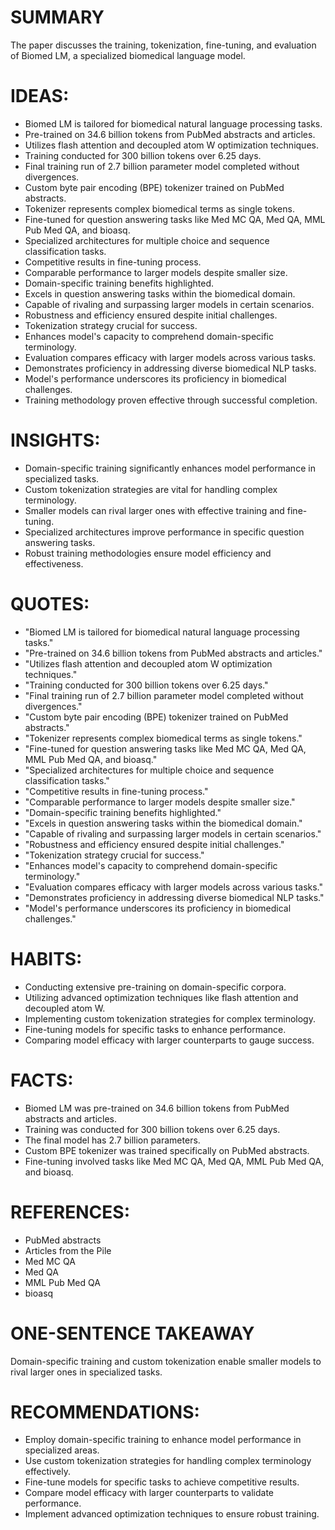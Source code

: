 # SUMMARY
The paper discusses the training, tokenization, fine-tuning, and evaluation of Biomed LM, a specialized biomedical language model.

# IDEAS:
- Biomed LM is tailored for biomedical natural language processing tasks.
- Pre-trained on 34.6 billion tokens from PubMed abstracts and articles.
- Utilizes flash attention and decoupled atom W optimization techniques.
- Training conducted for 300 billion tokens over 6.25 days.
- Final training run of 2.7 billion parameter model completed without divergences.
- Custom byte pair encoding (BPE) tokenizer trained on PubMed abstracts.
- Tokenizer represents complex biomedical terms as single tokens.
- Fine-tuned for question answering tasks like Med MC QA, Med QA, MML Pub Med QA, and bioasq.
- Specialized architectures for multiple choice and sequence classification tasks.
- Competitive results in fine-tuning process.
- Comparable performance to larger models despite smaller size.
- Domain-specific training benefits highlighted.
- Excels in question answering tasks within the biomedical domain.
- Capable of rivaling and surpassing larger models in certain scenarios.
- Robustness and efficiency ensured despite initial challenges.
- Tokenization strategy crucial for success.
- Enhances model's capacity to comprehend domain-specific terminology.
- Evaluation compares efficacy with larger models across various tasks.
- Demonstrates proficiency in addressing diverse biomedical NLP tasks.
- Model's performance underscores its proficiency in biomedical challenges.
- Training methodology proven effective through successful completion.

# INSIGHTS:
- Domain-specific training significantly enhances model performance in specialized tasks.
- Custom tokenization strategies are vital for handling complex terminology.
- Smaller models can rival larger ones with effective training and fine-tuning.
- Specialized architectures improve performance in specific question answering tasks.
- Robust training methodologies ensure model efficiency and effectiveness.

# QUOTES:
- "Biomed LM is tailored for biomedical natural language processing tasks."
- "Pre-trained on 34.6 billion tokens from PubMed abstracts and articles."
- "Utilizes flash attention and decoupled atom W optimization techniques."
- "Training conducted for 300 billion tokens over 6.25 days."
- "Final training run of 2.7 billion parameter model completed without divergences."
- "Custom byte pair encoding (BPE) tokenizer trained on PubMed abstracts."
- "Tokenizer represents complex biomedical terms as single tokens."
- "Fine-tuned for question answering tasks like Med MC QA, Med QA, MML Pub Med QA, and bioasq."
- "Specialized architectures for multiple choice and sequence classification tasks."
- "Competitive results in fine-tuning process."
- "Comparable performance to larger models despite smaller size."
- "Domain-specific training benefits highlighted."
- "Excels in question answering tasks within the biomedical domain."
- "Capable of rivaling and surpassing larger models in certain scenarios."
- "Robustness and efficiency ensured despite initial challenges."
- "Tokenization strategy crucial for success."
- "Enhances model's capacity to comprehend domain-specific terminology."
- "Evaluation compares efficacy with larger models across various tasks."
- "Demonstrates proficiency in addressing diverse biomedical NLP tasks."
- "Model's performance underscores its proficiency in biomedical challenges."

# HABITS:
- Conducting extensive pre-training on domain-specific corpora.
- Utilizing advanced optimization techniques like flash attention and decoupled atom W.
- Implementing custom tokenization strategies for complex terminology.
- Fine-tuning models for specific tasks to enhance performance.
- Comparing model efficacy with larger counterparts to gauge success.

# FACTS:
- Biomed LM was pre-trained on 34.6 billion tokens from PubMed abstracts and articles.
- Training was conducted for 300 billion tokens over 6.25 days.
- The final model has 2.7 billion parameters.
- Custom BPE tokenizer was trained specifically on PubMed abstracts.
- Fine-tuning involved tasks like Med MC QA, Med QA, MML Pub Med QA, and bioasq.

# REFERENCES:
- PubMed abstracts
- Articles from the Pile
- Med MC QA
- Med QA
- MML Pub Med QA
- bioasq

# ONE-SENTENCE TAKEAWAY
Domain-specific training and custom tokenization enable smaller models to rival larger ones in specialized tasks.

# RECOMMENDATIONS:
- Employ domain-specific training to enhance model performance in specialized areas.
- Use custom tokenization strategies for handling complex terminology effectively.
- Fine-tune models for specific tasks to achieve competitive results.
- Compare model efficacy with larger counterparts to validate performance.
- Implement advanced optimization techniques to ensure robust training.